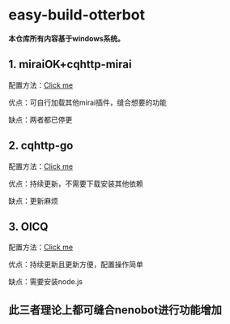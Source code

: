 # easy-build-otterbot

**本仓库所有内容基于windows系统。**

## 1. miraiOK+cqhttp-mirai

配置方法：[Click me](https://github.com/yimo0908/easy-build-otterbot/blob/main/doc/miraiOK.md)

优点：可自行加载其他mirai插件，缝合想要的功能

缺点：两者都已停更

## 2. cqhttp-go

配置方法：[Click me](https://github.com/yimo0908/easy-build-otterbot/blob/main/doc/go.md)

优点：持续更新，不需要下载安装其他依赖

缺点：更新麻烦

## 3. OICQ

配置方法：[Click me](https://github.com/yimo0908/easy-build-otterbot/blob/main/doc/OICQ.md)

优点：持续更新且更新方便，配置操作简单

缺点：需要安装node.js



## 此三者理论上都可缝合nenobot进行功能增加

